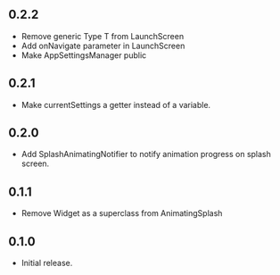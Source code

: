 ## 0.2.2

* Remove generic Type T from LaunchScreen
* Add onNavigate parameter in LaunchScreen
* Make AppSettingsManager public

## 0.2.1

* Make currentSettings a getter instead of a variable.

## 0.2.0

* Add SplashAnimatingNotifier to notify animation progress on splash screen.

## 0.1.1

* Remove Widget as a superclass from AnimatingSplash

## 0.1.0

* Initial release.
